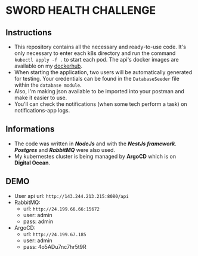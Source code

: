 # **SWORD HEALTH CHALLENGE**

## Instructions

- This repository contains all the necessary and ready-to-use code. It's only necessary to enter each k8s directory and run the command `kubectl apply -f .` to start each pod. The api's docker images are available on my [dockerhub](https://hub.docker.com/repositories).
- When starting the application, two users will be automatically generated for testing. Your credentials can be found in the `DatabaseSeeder` file within the `database module`.
- Also, I'm making json available to be imported into your postman and make it easier to use.
- You'll can check the notifications (when some tech perform a task) on notifications-app logs.

## Informations

- The code was written in **_NodeJs_** and with the **_NestJs framework_**. **_Postgres_** and **_RabbitMQ_** were also used.
- My kubernestes cluster is being managed by **ArgoCD** which is on **Digital Ocean**.

## DEMO

- User api url: `http://143.244.213.215:8080/api`
- RabbitMQ:
  - url: `http://24.199.66.66:15672`
  - user: admin
  - pass: admin
- ArgoCD:
  - url: `http://24.199.67.185`
  - user: admin
  - pass: 4o5ADu7nc7hr5t9R
